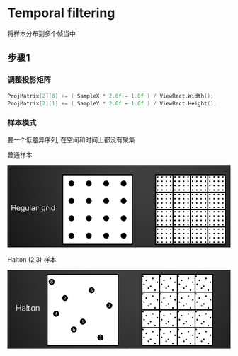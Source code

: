 # Temporal filtering

将样本分布到多个帧当中



## 步骤1

### 调整投影矩阵

```cc
ProjMatrix[2][0] += ( SampleX * 2.0f – 1.0f ) / ViewRect.Width();
ProjMatrix[2][1] += ( SampleY * 2.0f – 1.0f ) / ViewRect.Height();
```

### 样本模式

要一个低差异序列, 在空间和时间上都没有聚集

普通样本

![](image-20221024131055593.png)



Halton (2,3) 样本

![image-20221024131326652](image-20221024131326652.png)